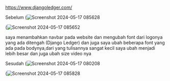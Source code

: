 https://www.djangoledger.com/

Sebelum
(![Screenshot 2024-05-17 085628](https://github.com/wihdatunnajiah/Re-desain-website/assets/147900280/7f8a6925-7249-4ed2-a975-63739a2494b7)

(![Screenshot 2024-05-17 085652](https://github.com/wihdatunnajiah/Re-desain-website/assets/147900280/6cd6fee1-831f-4fc8-b5d6-3b2ce28621ee)


saya menambahkan navbar pada website dan mengubah font dari logonya yang ada ditengah (Django Ledger) dan juga saya ubah beberapa font yang ada pada bodynya,dari yang tulisannya sangat kecil saya ubah menjadi lebih besar dan juga ubah size video nya

Sesudah
(![Screenshot 2024-05-17 080208](https://github.com/wihdatunnajiah/Re-desain-website/assets/147900280/cdf08ebc-4b48-44c3-bbb6-ce353f30c69b)

(![Screenshot 2024-05-17 085828](https://github.com/wihdatunnajiah/Re-desain-website/assets/147900280/26ff2871-b303-4b9c-a9be-9d9d305cfeca)


